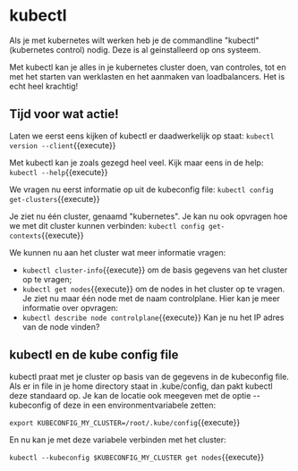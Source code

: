 # kubectl
Als je met kubernetes wilt werken heb je de commandline "kubectl" (kubernetes control) nodig. Deze is al geinstalleerd op ons systeem. 

Met kubectl kan je alles in je kubernetes cluster doen, van controles, tot en met het starten van werklasten en het aanmaken van loadbalancers. Het is echt heel krachtig!


## Tijd voor wat actie!
Laten we eerst eens kijken of kubectl er daadwerkelijk op staat: `kubectl version --client`{{execute}}

Met kubectl kan je zoals gezegd heel veel. Kijk maar eens in de help: `kubectl --help`{{execute}}

We vragen nu eerst informatie op uit de kubeconfig file: `kubectl config get-clusters`{{execute}} 

Je ziet nu één cluster, genaamd "kubernetes". Je kan nu ook opvragen hoe we met dit cluster kunnen verbinden: `kubectl config get-contexts`{{execute}}

We kunnen nu aan het cluster wat meer informatie vragen:
- `kubectl cluster-info`{{execute}} om de basis gegevens van het cluster op te vragen;
- `kubectl get nodes`{{execute}} om de nodes in het cluster op te vragen. 
Je ziet nu maar één node met de naam controlplane. Hier kan je meer informatie over opvragen: 
- `kubectl describe node controlplane`{{execute}} Kan je nu het IP adres van de node vinden?

## kubectl en de kube config file
kubectl praat met je cluster op basis van de gegevens in de kubeconfig file. Als er in file in je home directory staat in .kube/config, dan pakt kubectl deze standaard op. Je kan de locatie ook meegeven met de optie --kubeconfig <pad naar config file> of deze in een environmentvariabele zetten:

`export KUBECONFIG_MY_CLUSTER=/root/.kube/config`{{execute}}

En nu kan je met deze variabele verbinden met het cluster:

`kubectl --kubeconfig $KUBECONFIG_MY_CLUSTER get nodes`{{execute}}


